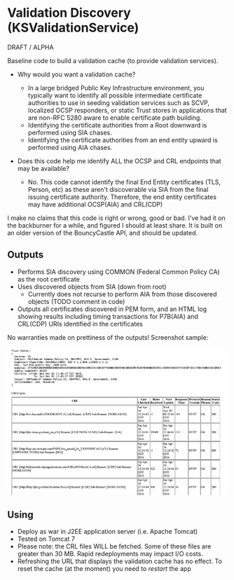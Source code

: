 # Validation Discovery (KSValidationService)

DRAFT / ALPHA

Baseline code to build a validation cache (to provide validation services).  

* Why would you want a validation cache? 
  * In a large bridged Public Key Infrastructure environment, you typically want to identify all possible intermediate certificate authorities to use in seeding validation services such as SCVP, localized OCSP responders, or static Trust stores in applications that are non-RFC 5280 aware to enable certificate path building.  
  * Identifying the certificate authorities from a Root downward is performed using SIA chases. 
  * Identifying the certificate authorities from an end entity upward is performed using AIA chases. 
  
* Does this code help me identify ALL the OCSP and CRL endpoints that may be available? 
  * No.  This code cannot identify the final End Entity certificates (TLS, Person, etc) as these aren't discoverable via SIA from the final issuing certificate authority.  Therefore, the end entity certificates may have additional OCSP(AIA) and CRL(CDP) 


I make no claims that this code is right or wrong, good or bad.  I've had it on the backburner for a while, and figured I should at least share.  It is built on an older version of the BouncyCastle API, and should be updated.

## Outputs

* Performs SIA discovery using COMMON (Federal Common Policy CA) as the root certificate
* Uses discovered objects from SIA (down from root) 
  * Currently does not recurse to perform AIA from those discovered objects (TODO comment in code)
* Outputs all certificates discovered in PEM form, and an HTML log showing results including timing transactions for P7B(AIA) and CRL(CDP) URIs identified in the certificates

No warranties made on prettiness of the outputs!  Screenshot sample:

![Screenshot of HTML Output](/screenshot_html_output.PNG)

## Using

* Deploy as war in J2EE application server (i.e. Apache Tomcat)
* Tested on Tomcat 7
* Please note: the CRL files WILL be fetched. Some of these files are greater than 30 MB.  Rapid redeployments may impact I/O costs.
* Refreshing the URL that displays the validation cache has no effect. To reset the cache (at the moment) you need to _restart_ the app


